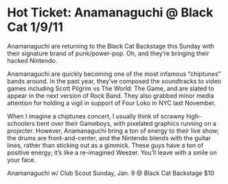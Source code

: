 # Hot Ticket: Anamanaguchi @ Black Cat 1/9/11

Anamanaguchi are returning to the Black Cat Backstage this Sunday with their signature brand of punk/power-pop.  Oh, and they’re bringing their hacked Nintendo.

Anamanaguchi are quickly becoming one of the most infamous “chiptunes” bands around.  In the past year, they’ve composed the soundtracks to video games including Scott Pilgrim vs The World: The Game, and are slated to appear in the next version of Rock Band.  They also grabbed minor media attention for holding a vigil in support of Four Loko in NYC last November.

When I imagine a chiptunes concert, I usually think of scrawny high-schoolers bent over their Gameboys, with pixelated graphics running on a projecter.  However, Anamanaguchi bring a ton of energy to their live show; the drums are front-and-center, and the Nintendo blends with the guitar lines, rather than sticking out as a gimmick.  These guys have a ton of positive energy; it’s like a re-imagined Weezer.  You’ll leave with a smile on your face.

Anamanaguchi
w/ Club Scout
Sunday, Jan. 9
@ Black Cat Backstage
$10